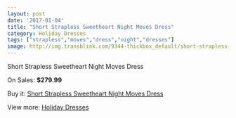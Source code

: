 ```yaml
---
layout: post
date: '2017-01-04'
title: "Short Strapless Sweetheart Night Moves Dress"
category: Holiday Dresses
tags: ["strapless","moves","dress","night","dresses"]
image: http://img.transblink.com/9344-thickbox_default/short-strapless-sweetheart-night-moves-dress.jpg
---
```

Short Strapless Sweetheart Night Moves Dress

On Sales: **$279.99**
<a href="https://www.transblink.com/en/holiday-dresses/3052-short-strapless-sweetheart-night-moves-dress.html"><amp-img layout="responsive" width="600" height="600" src="//img.transblink.com/9344-thickbox_default/short-strapless-sweetheart-night-moves-dress.jpg" alt="Short Strapless Sweetheart Night Moves Dress 0" /></a>
<a href="https://www.transblink.com/en/holiday-dresses/3052-short-strapless-sweetheart-night-moves-dress.html"><amp-img layout="responsive" width="600" height="600" src="//img.transblink.com/9347-thickbox_default/short-strapless-sweetheart-night-moves-dress.jpg" alt="Short Strapless Sweetheart Night Moves Dress 1" /></a>
<a href="https://www.transblink.com/en/holiday-dresses/3052-short-strapless-sweetheart-night-moves-dress.html"><amp-img layout="responsive" width="600" height="600" src="//img.transblink.com/9346-thickbox_default/short-strapless-sweetheart-night-moves-dress.jpg" alt="Short Strapless Sweetheart Night Moves Dress 2" /></a>
<a href="https://www.transblink.com/en/holiday-dresses/3052-short-strapless-sweetheart-night-moves-dress.html"><amp-img layout="responsive" width="600" height="600" src="//img.transblink.com/9345-thickbox_default/short-strapless-sweetheart-night-moves-dress.jpg" alt="Short Strapless Sweetheart Night Moves Dress 3" /></a>

Buy it: [Short Strapless Sweetheart Night Moves Dress](https://www.transblink.com/en/holiday-dresses/3052-short-strapless-sweetheart-night-moves-dress.html "Short Strapless Sweetheart Night Moves Dress")

View more: [Holiday Dresses](https://www.transblink.com/en/8-holiday-dresses "Holiday Dresses")